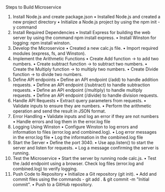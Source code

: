 Steps to Build Microservice
1.	Install Node.js and create package.json
  •	Installed Node.js and created a new project directory
  •	Initialize a Node.js project by using the npm init -y command
2.	Install Required Dependencies
  •	Install Express for building the web server by using the command npm install express.
  •	Install Winston for logging: npm install winston.
3.	Develop the Microservice
  •	Created a new calc.js file.
  •	Import required modules (express, fs, and Winston).
4.	Implement the Arithmetic Functions
  •	Create Add function -> to add two numbers.
  •	Create subtract function -> to subtract two numbers.
  •	Create the Multiply function -> to multiply two numbers.
  •	Create Divide function -> to divide two numbers.
5.	Define API endpoints
  •	Define an API endpoint (/add) to handle addition requests.
  •	Define an API endpoint (/subtract) to handle subtraction requests.
  •	Define an API endpoint (/multiply) to handle multiply requests.
  •	Define an API endpoint (/divide) to handle division requests.
6.	Handle API Requests 
  •	Extract query parameters from requests.
  •	Validate inputs to ensure they are numbers.
  •	Perform the arithmetic operation and send the result in JSON format.
7.	Error Handling
  •	Validate inputs and log an error if they are not numbers
  •	Handle errors and log them in the error.log file
8.	Logging Using Winston
  •	Configure Winston to log errors and information to files (error.log and combined.log).
  •	Log error messages in the error.log file
  •	Log the information in the combined.log file
9.	Start the Server
  •	Define the port 3040.
  •	Use app.listen() to start the server and listen for requests.
  •	Log a message confirming the server is running.
10.	Test the Microservice
  •	Start the server by running node calc.js.
  •	Test the /add endpoint using a browser. Check log files (error.log and combined.log) to verify logging.
11.	Push Code to Repository
  •	Initialize a Git repository (git init).
  •	Add and commit files using the commands - git add . & git commit -m "Initial commit".
  •	Push to a GitHub repository.

